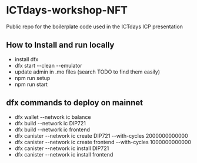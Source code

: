 # ICTdays-workshop-NFT
Public repo for the boilerplate code used in the ICTdays ICP presentation


## How to Install and run locally
- install dfx
- dfx start --clean --emulator
- update admin in .mo files (search TODO to find them easily)
- npm run setup
- npm run start

## dfx commands to deploy on mainnet
- dfx wallet --network ic balance
- dfx build --network ic DIP721
- dfx build --network ic frontend
- dfx canister --network ic create DIP721 --with-cycles 2000000000000
- dfx canister --network ic create frontend --with-cycles 1000000000000
- dfx canister --network ic install DIP721
- dfx canister --network ic install frontend